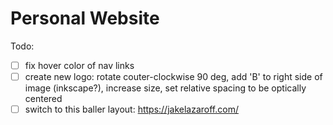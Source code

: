 # Personal Website

Todo:

- [ ] fix hover color of nav links
- [ ] create new logo: rotate couter-clockwise 90 deg, add 'B' to right side of image (inkscape?), increase size, set relative spacing to be optically centered
- [ ] switch to this baller layout: https://jakelazaroff.com/
